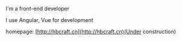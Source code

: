 I'm a front-end developer

I use Angular, Vue for development

homepage: [http://hbcraft.cn](http://hbcraft.cn)(Under construction)
